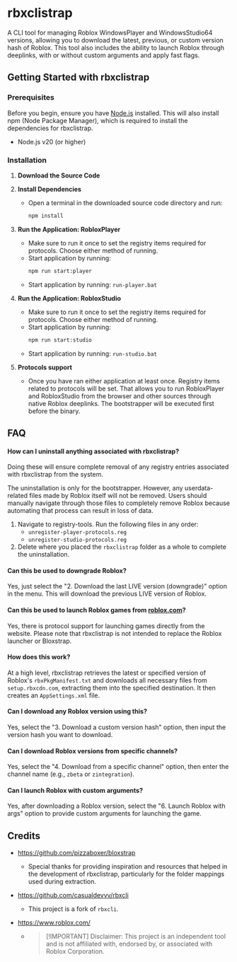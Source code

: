 # rbxclistrap

A CLI tool for managing Roblox WindowsPlayer and WindowsStudio64 versions, allowing you to download the latest, previous, or custom version hash of Roblox. This tool also includes the ability to launch Roblox through deeplinks, with or without custom arguments and apply fast flags.

## Getting Started with rbxclistrap

### Prerequisites

Before you begin, ensure you have [Node.js](https://nodejs.org/) installed. This will also install npm (Node Package Manager), which is required to install the dependencies for rbxclistrap.

- Node.js v20 (or higher)

### Installation

1. **Download the Source Code**

2. **Install Dependencies**
   - Open a terminal in the downloaded source code directory and run:
     ```bash
     npm install
     ```

3. **Run the Application: RobloxPlayer**
   - Make sure to run it once to set the registry items required for protocols.
   Choose either method of running.
   - Start application by running:
     ```bash
     npm run start:player
     ```
   - Start application by running:
      `run-player.bat`

4. **Run the Application: RobloxStudio**
   - Make sure to run it once to set the registry items required for protocols.
   Choose either method of running.
   - Start application by running:
     ```bash
     npm run start:studio
     ```
   - Start application by running:
      `run-studio.bat`

5. **Protocols support**
   - Once you have ran either application at least once. Registry items related to protocols will be set. That allows you to run RobloxPlayer and RobloxStudio from the browser and other sources through native Roblox deeplinks. The bootstrapper will be executed first before the binary.

## FAQ

#### How can I uninstall anything associated with rbxclistrap?

Doing these will ensure complete removal of any registry entries associated with rbxclistrap from the system.

The uninstallation is only for the bootstrapper. However, any userdata-related files made by Roblox itself will not be removed. Users should manually navigate through those files to completely remove Roblox because automating that process
can result in loss of data.

1. Navigate to registry-tools. Run the following files in any order:
   - `unregister-player-protocols.reg`
   - `unregister-studio-protocols.reg`
2. Delete where you placed the `rbxclistrap` folder as a whole to complete the uninstallation.

#### Can this be used to downgrade Roblox?

Yes, just select the "2. Download the last LIVE version (downgrade)" option in the menu. This will download the previous LIVE version of Roblox.

#### Can this be used to launch Roblox games from [roblox.com](https://roblox.com)?

Yes, there is protocol support for launching games directly from the website. Please note that rbxclistrap is not intended to replace the Roblox launcher or Bloxstrap.

#### How does this work?

At a high level, rbxclistrap retrieves the latest or specified version of Roblox's `rbxPkgManifest.txt` and downloads all necessary files from `setup.rbxcdn.com`, extracting them into the specified destination. It then creates an `AppSettings.xml` file.

#### Can I download any Roblox version using this?

Yes, select the "3. Download a custom version hash" option, then input the version hash you want to download.

#### Can I download Roblox versions from specific channels?

Yes, select the "4. Download from a specific channel" option, then enter the channel name (e.g., `zbeta` or `zintegration`).

#### Can I launch Roblox with custom arguments?

Yes, after downloading a Roblox version, select the "6. Launch Roblox with args" option to provide custom arguments for launching the game.

## Credits

- https://github.com/pizzaboxer/bloxstrap
  - Special thanks for providing inspiration and resources that helped in the development of rbxclistrap, particularly for the folder mappings used during extraction.

- https://github.com/casualdevvv/rbxcli
  - This project is a fork of `rbxcli`.

- https://www.roblox.com/
  - > [!IMPORTANT] Disclaimer: This project is an independent tool and is not affiliated with, endorsed by, or associated with Roblox Corporation.
